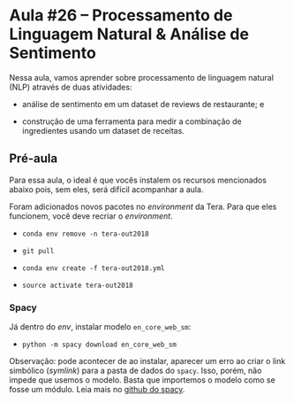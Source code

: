 # Aula #26 – Processamento de Linguagem Natural & Análise de Sentimento

Nessa aula, vamos aprender sobre processamento de linguagem natural (NLP) através de duas atividades:

* análise de sentimento em um dataset de reviews de restaurante; e

* construção de uma ferramenta para medir a combinação de ingredientes usando um dataset de receitas.

## Pré-aula

Para essa aula, o ideal é que vocês instalem os recursos mencionados abaixo pois, sem eles, será difícil acompanhar a aula.

Foram adicionados novos pacotes no _environment_ da Tera. Para que eles funcionem, você deve recriar o _environment_.

* `conda env remove -n tera-out2018`

* `git pull`

* `conda env create -f tera-out2018.yml`

* `source activate tera-out2018`

### Spacy

Já dentro do _env_, instalar modelo `en_core_web_sm`:

* `python -m spacy download en_core_web_sm`

Observação: pode acontecer de ao instalar, aparecer um erro ao criar o link simbólico (_symlink_) para a pasta de dados do `spacy`. Isso, porém, não impede que usemos o modelo. Basta que importemos o modelo como se fosse um módulo. Leia mais no [github do spacy](https://github.com/explosion/spaCy/issues/915).